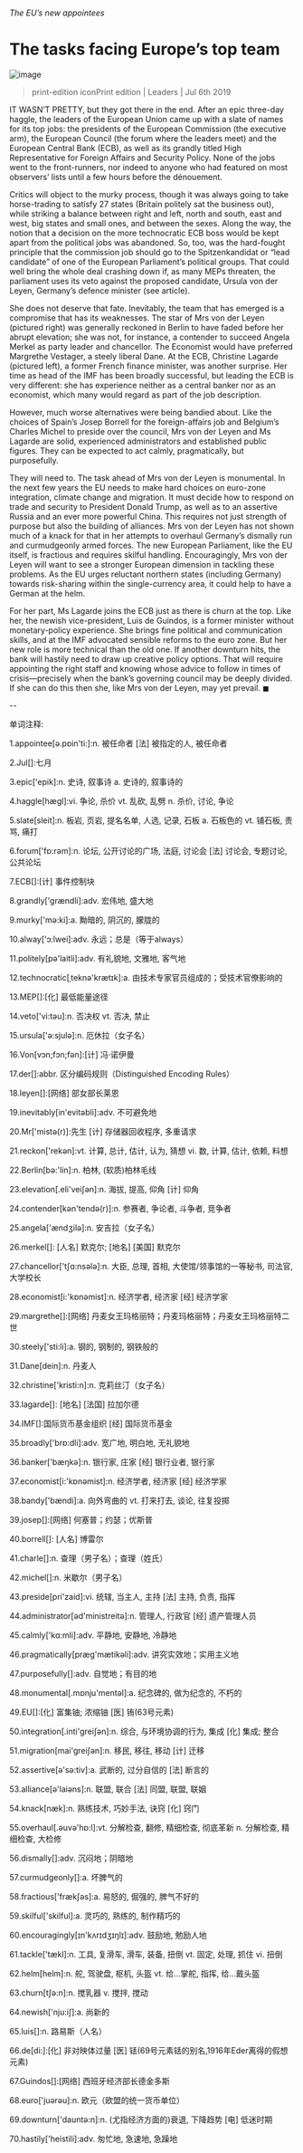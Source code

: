 ###### The EU’s new appointees
# The tasks facing Europe’s top team 
![image](images/20190706_LDP003_0.jpg) 
> print-edition iconPrint edition | Leaders | Jul 6th 2019 
IT WASN’T PRETTY, but they got there in the end. After an epic three-day haggle, the leaders of the European Union came up with a slate of names for its top jobs: the presidents of the European Commission (the executive arm), the European Council (the forum where the leaders meet) and the European Central Bank (ECB), as well as its grandly titled High Representative for Foreign Affairs and Security Policy. None of the jobs went to the front-runners, nor indeed to anyone who had featured on most observers’ lists until a few hours before the dénouement. 
Critics will object to the murky process, though it was always going to take horse-trading to satisfy 27 states (Britain politely sat the business out), while striking a balance between right and left, north and south, east and west, big states and small ones, and between the sexes. Along the way, the notion that a decision on the more technocratic ECB boss would be kept apart from the political jobs was abandoned. So, too, was the hard-fought principle that the commission job should go to the Spitzenkandidat or “lead candidate” of one of the European Parliament’s political groups. That could well bring the whole deal crashing down if, as many MEPs threaten, the parliament uses its veto against the proposed candidate, Ursula von der Leyen, Germany’s defence minister (see article). 
She does not deserve that fate. Inevitably, the team that has emerged is a compromise that has its weaknesses. The star of Mrs von der Leyen (pictured right) was generally reckoned in Berlin to have faded before her abrupt elevation; she was not, for instance, a contender to succeed Angela Merkel as party leader and chancellor. The Economist would have preferred Margrethe Vestager, a steely liberal Dane. At the ECB, Christine Lagarde (pictured left), a former French finance minister, was another surprise. Her time as head of the IMF has been broadly successful, but leading the ECB is very different: she has experience neither as a central banker nor as an economist, which many would regard as part of the job description. 
However, much worse alternatives were being bandied about. Like the choices of Spain’s Josep Borrell for the foreign-affairs job and Belgium’s Charles Michel to preside over the council, Mrs von der Leyen and Ms Lagarde are solid, experienced administrators and established public figures. They can be expected to act calmly, pragmatically, but purposefully. 
They will need to. The task ahead of Mrs von der Leyen is monumental. In the next few years the EU needs to make hard choices on euro-zone integration, climate change and migration. It must decide how to respond on trade and security to President Donald Trump, as well as to an assertive Russia and an ever more powerful China. This requires not just strength of purpose but also the building of alliances. Mrs von der Leyen has not shown much of a knack for that in her attempts to overhaul Germany’s dismally run and curmudgeonly armed forces. The new European Parliament, like the EU itself, is fractious and requires skilful handling. Encouragingly, Mrs von der Leyen will want to see a stronger European dimension in tackling these problems. As the EU urges reluctant northern states (including Germany) towards risk-sharing within the single-currency area, it could help to have a German at the helm. 
For her part, Ms Lagarde joins the ECB just as there is churn at the top. Like her, the newish vice-president, Luis de Guindos, is a former minister without monetary-policy experience. She brings fine political and communication skills, and at the IMF advocated sensible reforms to the euro zone. But her new role is more technical than the old one. If another downturn hits, the bank will hastily need to draw up creative policy options. That will require appointing the right staff and knowing whose advice to follow in times of crisis—precisely when the bank’s governing council may be deeply divided. If she can do this then she, like Mrs von der Leyen, may yet prevail. ◼ 
-- 
 单词注释:
1.appointee[ә.pɒin'ti:]:n. 被任命者 [法] 被指定的人, 被任命者 
2.Jul[]:七月 
3.epic['epik]:n. 史诗, 叙事诗 a. 史诗的, 叙事诗的 
4.haggle[hægl]:vi. 争论, 杀价 vt. 乱砍, 乱劈 n. 杀价, 讨论, 争论 
5.slate[sleit]:n. 板岩, 页岩, 提名名单, 人选, 记录, 石板 a. 石板色的 vt. 铺石板, 责骂, 痛打 
6.forum['fɒ:rәm]:n. 论坛, 公开讨论的广场, 法庭, 讨论会 [法] 讨论会, 专题讨论, 公共论坛 
7.ECB[]:[计] 事件控制块 
8.grandly['grændli]:adv. 宏伟地, 盛大地 
9.murky['mә:ki]:a. 黝暗的, 阴沉的, 朦胧的 
10.alway['ɔ:lwei]:adv. 永远；总是（等于always） 
11.politely[pә'laitli]:adv. 有礼貌地, 文雅地, 客气地 
12.technocratic[ˌteknə'krætɪk]:a. 由技术专家官员组成的；受技术官僚影响的 
13.MEP[]:[化] 最低能量途径 
14.veto['vi:tәu]:n. 否决权 vt. 否决, 禁止 
15.ursula['ә:sjulә]:n. 厄休拉（女子名） 
16.Von[vɔn;fɔn;fәn]:[计] 冯·诺伊曼 
17.der[]:abbr. 区分编码规则（Distinguished Encoding Rules） 
18.leyen[]:[网络] 部女部长莱恩 
19.inevitably[in'evitәbli]:adv. 不可避免地 
20.Mr['mistә(r)]:先生 [计] 存储器回收程序, 多重请求 
21.reckon['rekәn]:vt. 计算, 总计, 估计, 认为, 猜想 vi. 数, 计算, 估计, 依赖, 料想 
22.Berlin[bә:'lin]:n. 柏林, (软质)柏林毛线 
23.elevation[.eli'veiʃәn]:n. 海拔, 提高, 仰角 [计] 仰角 
24.contender[kәn'tendә(r)]:n. 参赛者, 争论者, 斗争者, 竞争者 
25.angela['ændʒilә]:n. 安吉拉（女子名） 
26.merkel[]: [人名] 默克尔; [地名] [美国] 默克尔 
27.chancellor['tʃɑ:nsәlә]:n. 大臣, 总理, 首相, 大使馆/领事馆的一等秘书, 司法官, 大学校长 
28.economist[i:'kɒnәmist]:n. 经济学者, 经济家 [经] 经济学家 
29.margrethe[]:[网络] 丹麦女王玛格丽特；丹麦玛格丽特；丹麦女王玛格丽特二世 
30.steely['sti:li]:a. 钢的, 钢制的, 钢铁般的 
31.Dane[dein]:n. 丹麦人 
32.christine['kristi:n]:n. 克莉丝汀（女子名） 
33.lagarde[]: [地名] [法国] 拉加尔德 
34.IMF[]:国际货币基金组织 [经] 国际货币基金 
35.broadly['brɒ:dli]:adv. 宽广地, 明白地, 无礼貌地 
36.banker['bæŋkә]:n. 银行家, 庄家 [经] 银行业者, 银行家 
37.economist[i:'kɒnәmist]:n. 经济学者, 经济家 [经] 经济学家 
38.bandy['bændi]:a. 向外弯曲的 vt. 打来打去, 谈论, 往复投掷 
39.josep[]:[网络] 何塞普；约瑟；优斯普 
40.borrell[]: [人名] 博雷尔 
41.charle[]:n. 查理（男子名）；查理（姓氏） 
42.michel[]:n. 米歇尔（男子名） 
43.preside[pri'zaid]:vi. 统辖, 当主人, 主持 [法] 主持, 负责, 指挥 
44.administrator[әd'ministreitә]:n. 管理人, 行政官 [经] 遗产管理人员 
45.calmly['kɑ:mli]:adv. 平静地, 安静地, 冷静地 
46.pragmatically[præg'mætikəli]:adv. 讲究实效地；实用主义地 
47.purposefully[]:adv. 自觉地；有目的地 
48.monumental[.mɒnju'mentәl]:a. 纪念碑的, 做为纪念的, 不朽的 
49.EU[]:[化] 富集铀; 浓缩铀 [医] 铕(63号元素) 
50.integration[.inti'greiʃәn]:n. 综合, 与环境协调的行为, 集成 [化] 集成; 整合 
51.migration[mai'greiʃәn]:n. 移民, 移往, 移动 [计] 迁移 
52.assertive[ә'sә:tiv]:a. 武断的, 过分自信的 [法] 断言的 
53.alliance[ә'laiәns]:n. 联盟, 联合 [法] 同盟, 联盟, 联姻 
54.knack[næk]:n. 熟练技术, 巧妙手法, 诀窍 [化] 窍门 
55.overhaul[.әuvә'hɒ:l]:vt. 分解检查, 翻修, 精细检查, 彻底革新 n. 分解检查, 精细检查, 大检修 
56.dismally[]:adv. 沉闷地；阴暗地 
57.curmudgeonly[]:a. 坏脾气的 
58.fractious['frækʃәs]:a. 易怒的, 倔强的, 脾气不好的 
59.skilful['skilful]:a. 灵巧的, 熟练的, 制作精巧的 
60.encouragingly[ɪn'kʌrɪdʒɪŋlɪ]:adv. 鼓励地, 勉励人地 
61.tackle['tækl]:n. 工具, 复滑车, 滑车, 装备, 扭倒 vt. 固定, 处理, 抓住 vi. 扭倒 
62.helm[helm]:n. 舵, 驾驶盘, 枢机, 头盔 vt. 给...掌舵, 指挥, 给...戴头盔 
63.churn[tʃә:n]:n. 搅乳器 v. 搅拌, 搅动 
64.newish['nju:iʃ]:a. 尚新的 
65.luis[]:n. 路易斯（人名） 
66.de[di:]:[化] 非对映体过量 [医] 铥(69号元素铥的别名,1916年Eder离得的假想元素) 
67.Guindos[]:[网络] 西班牙经济部长德金多斯 
68.euro['juәrәu]:n. 欧元（欧盟的统一货币单位） 
69.downturn['dauntә:n]:n. (尤指经济方面的)衰退, 下降趋势 [电] 低迷时期 
70.hastily['heistili]:adv. 匆忙地, 急速地, 急躁地 
